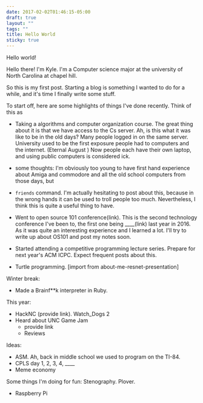 ```yaml
---
date: 2017-02-02T01:46:15-05:00
draft: true
layout: ""
tags: ""
title: Hello World
sticky: true
---
```


<!--http://gettingsharper.de/2011/11/10/get-going-->
<!--ezyang-->

Hello world!

Hello there! I'm Kyle. I'm a Computer science major at the university of North Carolina at chapel hill.

So this is my first post. Starting a blog is something I wanted to do for a while, and it's time I finally write some stuff.

To start off, here are some highlights of things I've done recently. Think of this as

- Taking a algorithms and computer organization course. The great thing about it is that we have access to the Cs server. Ah, is this what it was like to be in the old days? Many people logged in on the same server. University used to be the first exposure people had to computers and the internet. (Eternal August ) Now people each have their own laptop, and using public computers is considered ick.
- some thoughts: I'm obviously too young to have first hand experience about Amiga and commodore and all the old school computers from those days, but
- `friends` command. I'm actually hesitating to post about this, because in the wrong hands it can be used to troll people too much. Nevertheless, I think this is quite a useful thing to have.

- Went to open source 101 conference(link). This is the second technology conference I've been to, the first one being ____(link) last year in 2016. As it was quite an interesting experience and I learned a lot.  I'll try to write up about OS101 and post my notes soon.

- Started attending a competitive programming lecture series. Prepare for next year's ACM ICPC. Expect frequent posts about this.

- Turtle programming. [import from about-me-resnet-presentation]

Winter break:
- Made a Brainf**k interpreter in Ruby. 

This year:
- HackNC (provide link). Watch_Dogs 2
- Heard about UNC Game Jam
  - provide link
  - Reviews

Ideas:
- ASM. Ah, back in middle school we used to program on the TI-84.
- CPLS day 1, 2, 3, 4, ____
- Meme economy

Some things I'm doing for fun:
Stenography. Plover.

- Raspberry Pi
